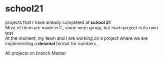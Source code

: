 # school21
 projects that I have already completed at **school 21**     
 Most of them are made in C, some were group, but each project is its own test     
 At the moment, my team and I are working on a project where we are implementing a **decimal** format for numbers.

All projects on branch Master
